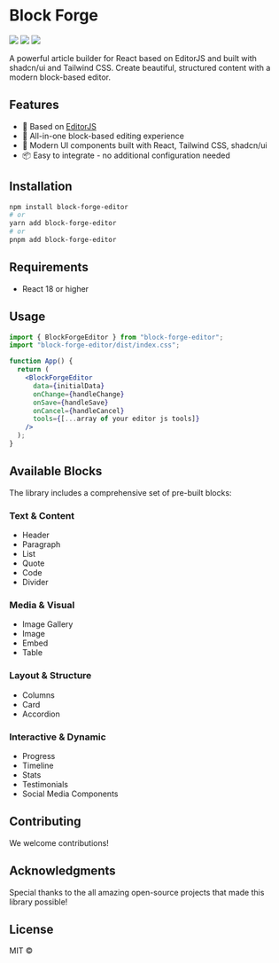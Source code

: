 # Block Forge

[![](https://flat.badgen.net/npm/v/@alkhipce/editorjs-react?icon=npm)](https://www.npmjs.com/package/@alkhipce/editorjs-react)
[![](https://flat.badgen.net/github/stars/etozhealkhipce/editorjs-react)](https://github.com/etozhealkhipce/editorjs-react)
[![](https://flat.badgen.net/badge/demo/site/green)](https://editorjs-react.vercel.app/)

A powerful article builder for React based on EditorJS and built with shadcn/ui and Tailwind CSS. Create beautiful, structured content with a modern block-based editor.

## Features

- 🔌 Based on [EditorJS](https://editorjs.io/)
- 🎨 All-in-one block-based editing experience
- 🚀 Modern UI components built with React, Tailwind CSS, shadcn/ui
- 📦 Easy to integrate - no additional configuration needed

## Installation

```bash
npm install block-forge-editor
# or
yarn add block-forge-editor
# or
pnpm add block-forge-editor
```

## Requirements

- React 18 or higher

## Usage

```jsx
import { BlockForgeEditor } from "block-forge-editor";
import "block-forge-editor/dist/index.css";

function App() {
  return (
    <BlockForgeEditor
      data={initialData}
      onChange={handleChange}
      onSave={handleSave}
      onCancel={handleCancel}
      tools={[...array of your editor js tools]}
    />
  );
}
```

## Available Blocks

The library includes a comprehensive set of pre-built blocks:

### Text & Content

- Header
- Paragraph
- List
- Quote
- Code
- Divider

### Media & Visual

- Image Gallery
- Image
- Embed
- Table

### Layout & Structure

- Columns
- Card
- Accordion

### Interactive & Dynamic

- Progress
- Timeline
- Stats
- Testimonials
- Social Media Components

## Contributing

We welcome contributions!

## Acknowledgments

Special thanks to the all amazing open-source projects that made this library possible!

## License

MIT ©
